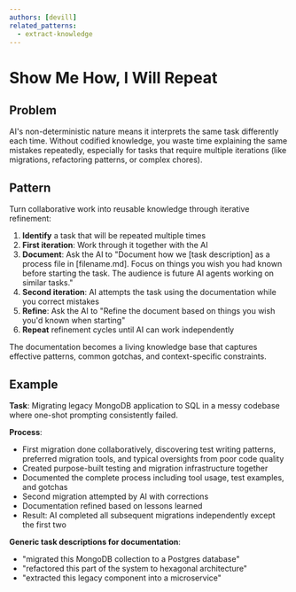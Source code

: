 ```yaml
---
authors: [devill]
related_patterns:
  - extract-knowledge
---
```


# Show Me How, I Will Repeat

## Problem
AI's non-deterministic nature means it interprets the same task differently each time. Without codified knowledge, you waste time explaining the same mistakes repeatedly, especially for tasks that require multiple iterations (like migrations, refactoring patterns, or complex chores).

## Pattern
Turn collaborative work into reusable knowledge through iterative refinement:

1. **Identify** a task that will be repeated multiple times
2. **First iteration**: Work through it together with the AI
3. **Document**: Ask the AI to "Document how we [task description] as a process file in [filename.md]. Focus on things you wish you had known before starting the task. The audience is future AI agents working on similar tasks."
4. **Second iteration**: AI attempts the task using the documentation while you correct mistakes
5. **Refine**: Ask the AI to "Refine the document based on things you wish you'd known when starting"
6. **Repeat** refinement cycles until AI can work independently

The documentation becomes a living knowledge base that captures effective patterns, common gotchas, and context-specific constraints.

## Example
**Task**: Migrating legacy MongoDB application to SQL in a messy codebase where one-shot prompting consistently failed.

**Process**:
- First migration done collaboratively, discovering test writing patterns, preferred migration tools, and typical oversights from poor code quality
- Created purpose-built testing and migration infrastructure together
- Documented the complete process including tool usage, test examples, and gotchas
- Second migration attempted by AI with corrections
- Documentation refined based on lessons learned
- Result: AI completed all subsequent migrations independently except the first two

**Generic task descriptions for documentation**:
- "migrated this MongoDB collection to a Postgres database"
- "refactored this part of the system to hexagonal architecture"
- "extracted this legacy component into a microservice"
